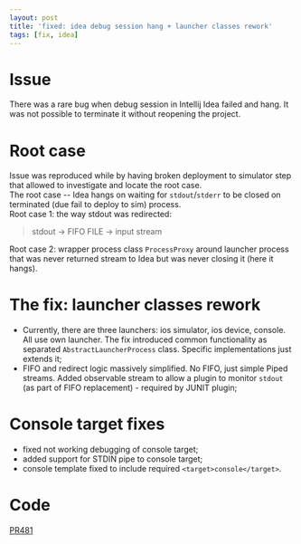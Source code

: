 ```yaml
---
layout: post
title: 'fixed: idea debug session hang + launcher classes rework'
tags: [fix, idea]
---
```

# Issue  
There was a rare bug when debug session in Intellij Idea failed and hang. It was not possible to terminate it without reopening the project. 

# Root case  
Issue was reproduced while by having broken deployment to simulator step that allowed to investigate and locate the root case.  
The root case -- Idea hangs on waiting for `stdout`/`stderr` to be closed on terminated (due fail to deploy to sim) process.  
Root case 1: the way stdout was redirected:  
> stdout -> FIFO FILE -> input stream  

Root case 2: wrapper process class `ProcessProxy` around launcher process that was never returned stream to Idea but was never closing it (here it hangs).

# The fix: launcher classes rework 
- Currently, there are three launchers: ios simulator, ios device, console. All use own launcher. The fix introduced common functionality as separated `AbstractLauncherProcess` class. Specific implementations just extends it;
- FIFO and redirect logic massively simplified. No FIFO, just simple Piped streams. Added observable stream to allow a plugin to monitor `stdout` (as part of FIFO replacement) - required by JUNIT plugin;

# Console target fixes
- fixed not working debugging of console target;
- added support for STDIN pipe to console target;
- console template fixed to include required `<target>console</target>`.

# Code 
[PR481](https://github.com/MobiVM/robovm/pull/481) 
